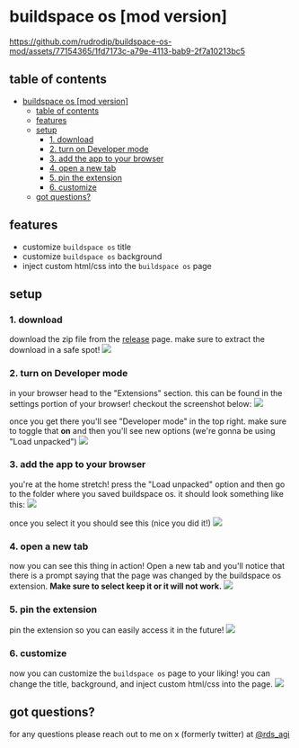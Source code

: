 # buildspace os [mod version]

https://github.com/rudrodip/buildspace-os-mod/assets/77154365/1fd7173c-a79e-4113-bab9-2f7a10213bc5

## table of contents

- [buildspace os \[mod version\]](#buildspace-os-mod-version)
  - [table of contents](#table-of-contents)
  - [features](#features)
  - [setup](#setup)
    - [1. download](#1-download)
    - [2. turn on Developer mode](#2-turn-on-developer-mode)
    - [3. add the app to your browser](#3-add-the-app-to-your-browser)
    - [4. open a new tab](#4-open-a-new-tab)
    - [5. pin the extension](#5-pin-the-extension)
    - [6. customize](#6-customize)
  - [got questions?](#got-questions)
  
## features

- customize `buildspace os` title
- customize `buildspace os` background
- inject custom html/css into the `buildspace os` page

## setup

### 1. download

download the zip file from the [release](https://github.com/rudrodip/buildspace-os-mod/releases) page. make sure to extract the download in a safe spot!
![](.github/assets/step1.png)

### 2. turn on Developer mode

in your browser head to the "Extensions" section. this can be found in the settings portion of your browser! checkout the screenshot below:
![](.github/assets/step2.png)

once you get there you'll see "Developer mode" in the top right. make sure to toggle that **on** and then you'll see new options (we're gonna be using "Load unpacked")
![](.github/assets/step3.png)

### 3. add the app to your browser

you're at the home stretch! press the "Load unpacked" option and then go to the folder where you saved buildspace os. it should look something like this:
![](.github/assets/step4.png)

once you select it you should see this (nice you did it!)
![](.github/assets/step5.png)

### 4. open a new tab

now you can see this thing in action! Open a new tab and you'll notice that there is a prompt saying that the page was changed by the buildspace os extension. **Make sure to select keep it or it will not work.**
![](.github/assets/keep.png)

### 5. pin the extension

pin the extension so you can easily access it in the future!
![](.github/assets/pin.png)

### 6. customize

now you can customize the `buildspace os` page to your liking! you can change the title, background, and inject custom html/css into the page.
![](.github/assets/ui.png)

## got questions?

for any questions please reach out to me on x (formerly twitter) at [@rds_agi](https://x.com/rds_agi)
